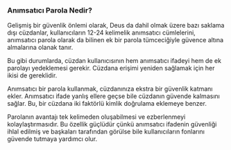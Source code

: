 ### Anımsatıcı Parola Nedir?

Gelişmiş bir güvenlik önlemi olarak, Deus da dahil olmak üzere bazı saklama dışı cüzdanlar, kullanıcıların 12-24 kelimelik anımsatıcı cümlelerini, anımsatıcı parola olarak da bilinen ek bir parola tümceciğiyle güvence altına almalarına olanak tanır.

Bu gibi durumlarda, cüzdan kullanıcısının hem anımsatıcı ifadeyi hem de ek parolayı yedeklemesi gerekir. Cüzdana erişimi yeniden sağlamak için her ikisi de gereklidir.

Anımsatıcı bir parola kullanmak, cüzdanınıza ekstra bir güvenlik katmanı ekler. Anımsatıcı ifade yanlış ellere geçse bile cüzdanın güvende kalmasını sağlar. Bu, bir cüzdana iki faktörlü kimlik doğrulama eklemeye benzer.

Parolanın avantajı tek kelimeden oluşabilmesi ve ezberlenmeyi kolaylaştırmasıdır. Bu özellik güçlüdür çünkü anımsatıcı ifadenin güvenliği ihlal edilmiş ve başkaları tarafından görülse bile kullanıcıların fonlarını güvende tutmaya yardımcı olur.
